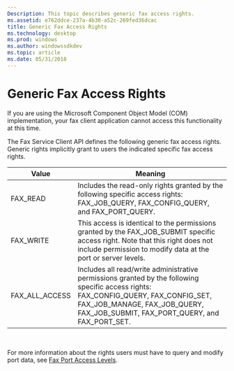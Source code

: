 ```yaml
---
Description: This topic describes generic fax access rights.
ms.assetid: e762ddce-237a-4b30-a52c-269fed36dcac
title: Generic Fax Access Rights
ms.technology: desktop
ms.prod: windows
ms.author: windowssdkdev
ms.topic: article
ms.date: 05/31/2018
---
```


# Generic Fax Access Rights

If you are using the Microsoft Component Object Model (COM) implementation, your fax client application cannot access this functionality at this time.

The Fax Service Client API defines the following generic fax access rights. Generic rights implicitly grant to users the indicated specific fax access rights.



| Value            | Meaning                                                                                                                                                                                                                              |
|------------------|--------------------------------------------------------------------------------------------------------------------------------------------------------------------------------------------------------------------------------------|
| FAX\_READ        | Includes the read-only rights granted by the following specific access rights: FAX\_JOB\_QUERY, FAX\_CONFIG\_QUERY, and FAX\_PORT\_QUERY.                                                                                            |
| FAX\_WRITE       | This access is identical to the permissions granted by the FAX\_JOB\_SUBMIT specific access right. Note that this right does not include permission to modify data at the port or server levels.                                     |
| FAX\_ALL\_ACCESS | Includes all read/write administrative permissions granted by the following specific access rights: FAX\_CONFIG\_QUERY, FAX\_CONFIG\_SET, FAX\_JOB\_MANAGE, FAX\_JOB\_QUERY, FAX\_JOB\_SUBMIT, FAX\_PORT\_QUERY, and FAX\_PORT\_SET. |



 

For more information about the rights users must have to query and modify port data, see [Fax Port Access Levels](-mfax-fax-port-access-levels.md).

 

 



